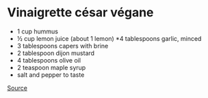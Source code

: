 # Vinaigrette césar végane

* 1 cup hummus
* ½ cup lemon juice (about 1 lemon)
*4 tablespoons garlic, minced
* 3 tablespoons capers with brine
* 2 tablespoon dijon mustard
* 4 tablespoons olive oil
* 2 teaspoon maple syrup
* salt and pepper to taste

[Source](https://www.whitneyerd.com/2018/05/vegan-kale-caesar-salad.html)
